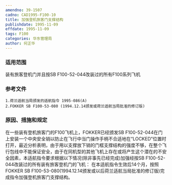 ```yaml
---
amendno: 39-1507
cadno: CAD1995-F100-10
title: 加强登机旅客门支撑结构
publishdate: 1995-11-09
effdate: 1995-11-09
tags: F100
categories: 华东管理局
author: 何正华
---
```


### 适用范围 
装有旅客登机门并且按SB F100-52-044改装过的所有F100系列飞机

<!--more-->
### 参考文件
    1.荷兰适航当局颁发的适航指令 1995-086(A) 
    2.FOKKER SB F100-53-080 (1994.12.14颁发或荷兰适航当局批准的修订版) 

### 原因、措施和规定 
在一些装有登机旅客门的F100飞机上，FOKKER已经颁发SB F100-52-044在门上安装一个中央安全销以防止在飞行中当门操作手柄不合适地在“LOCKED”位置时打开，最近分析表明，由于用以支撑放下销的门框支撑结构的强度不够，在整个飞行包线中不能保证安全，由于在同机型的其他飞机上存在或将产生这个潜在的不安全因素，本适航指令要求根据以下情况(除非事先已经完成)加强经按SB F100-52-044改装过的所有装有旅客登机门的飞机： 
在本适航指令生效后14个月，按照FOKKER SB F100-53-080(1994.12.14颁发或以后荷兰适航当局批准的修订版)完成指令加强登机旅客门支撑结构。
  
